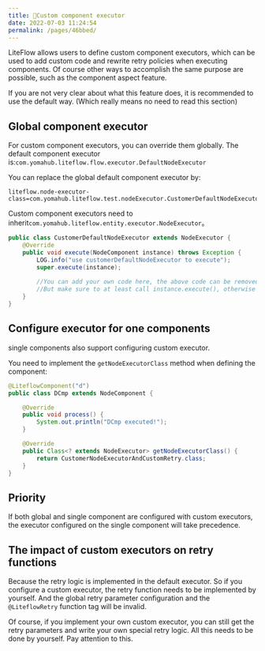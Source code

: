 ```yaml
---
title: 🍿Custom component executor
date: 2022-07-03 11:24:54
permalink: /pages/46bbed/
---
```


LiteFlow allows users to define custom component executors, which can be used to add custom code and rewrite retry policies when executing components. Of course other ways to accomplish the same purpose are possible, such as the component aspect feature.

If you are not very clear about what this feature does, it is recommended to use the default way. (Which really means no need to read this section)



## Global component executor

For custom component executors, you can override them globally. The default component executor is:`com.yomahub.liteflow.flow.executor.DefaultNodeExecutor`

You can replace the global default component executor by:

```properties
liteflow.node-executor-class=com.yomahub.liteflow.test.nodeExecutor.CustomerDefaultNodeExecutor
```



Custom component executors need to inherit`com.yomahub.liteflow.entity.executor.NodeExecutor`。

```java
public class CustomerDefaultNodeExecutor extends NodeExecutor {
    @Override
    public void execute(NodeComponent instance) throws Exception {
        LOG.info("use customerDefaultNodeExecutor to execute");
        super.execute(instance);
      
      	//You can add your own code here, the above code can be removed.
      	//But make sure to at least call instance.execute(), otherwise the component will not be executed correctly.
    }
}
```



## Configure executor for one components

single components also support configuring custom executor.

You need to implement the `getNodeExecutorClass` method when defining the component:

```java
@LiteflowComponent("d")
public class DCmp extends NodeComponent {

    @Override
    public void process() {
        System.out.println("DCmp executed!");
    }

    @Override
    public Class<? extends NodeExecutor> getNodeExecutorClass() {
        return CustomerNodeExecutorAndCustomRetry.class;
    }
}
```



## Priority

If both global and single component are configured with custom executors, the executor configured on the single component will take precedence.



## The impact of custom executors on retry functions

Because the retry logic is implemented in the default executor. So if you configure a custom executor, the retry function needs to be implemented by yourself. And the global retry parameter configuration and the `@LiteflowRetry` function tag will be invalid.

Of course, if you implement your own custom executor, you can still get the retry parameters and write your own special retry logic. All this needs to be done by yourself. Pay attention to this.